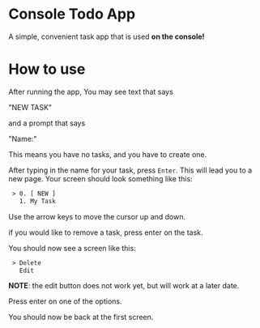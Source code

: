 # Console Todo App
A simple, convenient task app that is used **on the console!**

# How to use
After running the app, You may see text that says

"NEW TASK"

and a prompt that says

"Name:"

This means you have no tasks, and you have to create one.

After typing in the name for your task, press `Enter`. This will lead you to a new page. Your screen should look something like this:

```txt
 > 0. [ NEW ]
   1. My Task
```

Use the arrow keys to move the cursor up and down.

if you would like to remove a task, press enter on the task.

You should now see a screen like this:

```txt
 > Delete
   Edit
```

**NOTE**: the edit button does not work yet, but will work at a later date.

Press enter on one of the options.

You should now be back at the first screen.
